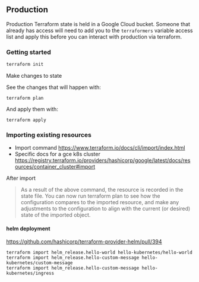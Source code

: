 ## Production

Production Terraform state is held in a Google Cloud bucket.
Someone that already has access will need to add you to the `terraformers` variable access list and apply this before you can interact with production via terraform.

### Getting started

```sh
terraform init
```

Make changes to state

See the changes that will happen with:

```
terraform plan
```

And apply them with:

```
terraform apply
```

### Importing existing resources

- Import command https://www.terraform.io/docs/cli/import/index.html
- Specific docs for a gce k8s cluster https://registry.terraform.io/providers/hashicorp/google/latest/docs/resources/container_cluster#import

After import

> As a result of the above command, the resource is recorded in the state file. You can now run terraform plan to see how the configuration compares to the imported resource, and make any adjustments to the configuration to align with the current (or desired) state of the imported object.

#### helm deployment

https://github.com/hashicorp/terraform-provider-helm/pull/394

```
terraform import helm_release.hello-world hello-kubernetes/hello-world
terraform import helm_release.hello-custom-message hello-kubernetes/custom-message
terraform import helm_release.hello-custom-message hello-kubernetes/ingress
```